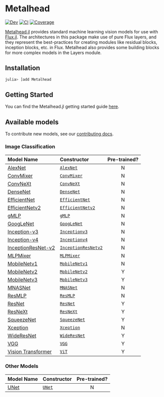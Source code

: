 # Metalhead

[![Dev](https://img.shields.io/badge/docs-dev-blue.svg)](https://fluxml.github.io/Metalhead.jl/dev)
[![CI](https://github.com/FluxML/Metalhead.jl/actions/workflows/CI.yml/badge.svg)](https://github.com/FluxML/Metalhead.jl/actions/workflows/CI.yml)
[![Coverage](https://codecov.io/gh/FluxML/Metalhead.jl/branch/master/graph/badge.svg)](https://codecov.io/gh/FluxML/Metalhead.jl)

[Metalhead.jl](https://github.com/FluxML/Metalhead.jl) provides standard machine learning vision models for use with [Flux.jl](https://fluxml.ai). The architectures in this package make use of pure Flux layers, and they represent the best-practices for creating modules like residual blocks, inception blocks, etc. in Flux. Metalhead also provides some building blocks for more complex models in the Layers module.

## Installation

```julia
julia> ]add Metalhead
```

## Getting Started

You can find the Metalhead.jl getting started guide [here](https://fluxml.ai/Metalhead.jl/dev/tutorials/quickstart/).

## Available models

To contribute new models, see our [contributing docs](https://fluxml.ai/Metalhead.jl/dev/contributing/).

### Image Classification

| Model Name                                       | Constructor                                                                                       | Pre-trained? |
|:-------------------------------------------------|:-----------------------------------------------------------------------------------------------|:------------:|
| [AlexNet](https://papers.nips.cc/paper/2012/file/c399862d3b9d6b76c8436e924a68c45b-Paper.pdf)    | [`AlexNet`](https://fluxml.ai/Metalhead.jl/dev/api/others/#Metalhead.AlexNet)       | N            |
| [ConvMixer](https://arxiv.org/abs/2201.09792)    | [`ConvMixer`](https://fluxml.ai/Metalhead.jl/dev/api/hybrid/#Metalhead.ConvMixer)       | N            |
| [ConvNeXt](https://arxiv.org/abs/2201.03545)     | [`ConvNeXt`](https://fluxml.ai/Metalhead.jl/dev/api/hybrid/#Metalhead.ConvNeXt)         | N            |
| [DenseNet](https://arxiv.org/abs/1608.06993)     | [`DenseNet`](https://fluxml.ai/Metalhead.jl/dev/api/densenet/#Metalhead.DenseNet)         | N            |
| [EfficientNet](https://arxiv.org/abs/1905.11946) | [`EfficientNet`](https://fluxml.ai/Metalhead.jl/dev/api/efficientnet/#Metalhead.EfficientNet) | N            |
| [EfficientNetv2](https://arxiv.org/abs/2104.00298) | [`EfficientNetv2`](https://fluxml.ai/Metalhead.jl/dev/api/efficientnet/#Metalhead.EfficientNetv2) | N            |
| [gMLP](https://arxiv.org/abs/2105.08050)         | [`gMLP`](https://fluxml.ai/Metalhead.jl/dev/api/mixers/#Metalhead.gMLP)                 | N            |
| [GoogLeNet](https://arxiv.org/abs/1409.4842)     | [`GoogLeNet`](https://fluxml.ai/Metalhead.jl/dev/api/inception/#Metalhead.GoogLeNet)       | N            |
| [Inception-v3](https://arxiv.org/abs/1512.00567) | [`Inceptionv3`](https://fluxml.ai/Metalhead.jl/dev/api/inception/#Metalhead.Inceptionv3)   | N            |
| [Inception-v4](https://arxiv.org/abs/1602.07261) | [`Inceptionv4`](https://fluxml.ai/Metalhead.jl/dev/api/inception/#Metalhead.Inceptionv4)   | N            |
| [InceptionResNet-v2](https://arxiv.org/abs/1602.07261) | [`InceptionResNetv2`](https://fluxml.ai/Metalhead.jl/dev/api/inception/#Metalhead.InceptionResNetv2) | N            |
| [MLPMixer](https://arxiv.org/pdf/2105.01601)     | [`MLPMixer`](https://fluxml.ai/Metalhead.jl/dev/api/mixers/#Metalhead.MLPMixer)         | N            |
| [MobileNetv1](https://arxiv.org/abs/1704.04861)  | [`MobileNetv1`](https://fluxml.ai/Metalhead.jl/dev/api/mobilenet/#Metalhead.MobileNetv1)   | N            |
| [MobileNetv2](https://arxiv.org/abs/1801.04381)  | [`MobileNetv2`](https://fluxml.ai/Metalhead.jl/dev/api/mobilenet/#Metalhead.MobileNetv2)   | Y            |
| [MobileNetv3](https://arxiv.org/abs/1905.02244)  | [`MobileNetv3`](https://fluxml.ai/Metalhead.jl/dev/api/mobilenet/#Metalhead.MobileNetv3)   | Y            |
| [MNASNet](https://arxiv.org/abs/1807.11626)       | [`MNASNet`](https://fluxml.ai/Metalhead.jl/dev/api/efficientnet/#Metalhead.MNASNet)   | N            |
| [ResMLP](https://arxiv.org/abs/2105.03404)       | [`ResMLP`](https://fluxml.ai/Metalhead.jl/dev/api/mixers/#Metalhead.ResMLP)                    | N            |
| [ResNet](https://arxiv.org/abs/1512.03385)       | [`ResNet`](https://fluxml.ai/Metalhead.jl/dev/api/resnet/#Metalhead.ResNet)             | Y            |
| [ResNeXt](https://arxiv.org/abs/1611.05431)      | [`ResNeXt`](https://fluxml.ai/Metalhead.jl/dev/api/resnet/#Metalhead.ResNeXt)           | Y            |
| [SqueezeNet](https://arxiv.org/abs/1602.07360)   | [`SqueezeNet`](https://fluxml.ai/Metalhead.jl/dev/api/others/#Metalhead.SqueezeNet)     | Y            |
| [Xception](https://arxiv.org/abs/1610.02357) | [`Xception`](https://fluxml.ai/Metalhead.jl/dev/api/inception/#Metalhead.Xception)                 | N            |
| [WideResNet](https://arxiv.org/abs/1605.07146)   | [`WideResNet`](https://fluxml.ai/Metalhead.jl/dev/api/resnet/#Metalhead.WideResNet)     | Y            |
| [VGG](https://arxiv.org/abs/1409.1556)           | [`VGG`](https://fluxml.ai/Metalhead.jl/dev/api/others/#Metalhead.VGG)                   | Y            |
| [Vision Transformer](https://arxiv.org/abs/2010.11929) | [`ViT`](https://fluxml.ai/Metalhead.jl/dev/api/vit/#Metalhead.ViT)             | Y            |

### Other Models

| Model Name                                       | Constructor                                                                                       | Pre-trained? |
|:-------------------------------------------------|:-----------------------------------------------------------------------------------------------|:------------:|
| [UNet](https://arxiv.org/abs/1505.04597)         | [`UNet`](https://fluxml.ai/Metalhead.jl/dev/api/others/#Metalhead.UNet)                         | N            |
